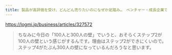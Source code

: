 ```yaml
---
title: 製品が高評価を受け、どんどん売りたいのになぜか足踏み…　ベンチャー・成長企業で発生する「100人」「300人」の壁の正体 - ログミーBiz
---
```


https://logmi.jp/business/articles/327572

> ちなみに今日の「100人と300人の壁」でいうと、おそらくステップ2が100人の壁という感じがするんです。理由はステップ2ができにくいので。ステップ4がたぶん300人の壁になっているんだろうなと思います。

